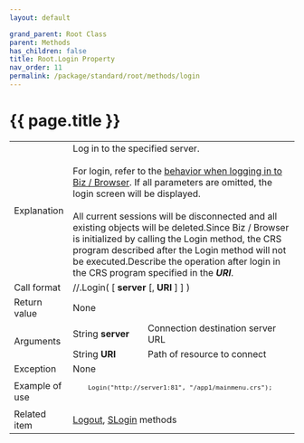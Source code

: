 ```yaml
---
layout: default

grand_parent: Root Class
parent: Methods
has_children: false
title: Root.Login Property
nav_order: 11
permalink: /package/standard/root/methods/login
---
```

# {{ page.title }}

<table>
  <tr>
    <td>Explanation</td>
    <td colspan="2">Log in to the specified server.<br><br>	For login, refer to the <a href="/bizBrowserV/4/4-4/">behavior when logging in to Biz / Browser</a>. If all parameters are omitted, the login screen will be displayed.<br><br>All current sessions will be disconnected and all existing objects will be deleted.Since Biz / Browser is initialized by calling the Login method, the CRS program described after the Login method will not be executed.Describe the operation after login in the CRS program specified in the <b><i>URI</i></b>.
 </td>
  </tr>
  <tr>
    <td>Call format</td>
    <td colspan="2">//.Login( [ <b>server</b> [, <b>URI</b> ] ] )</td>
  </tr>
  <tr>
    <td>Return value</td>
    <td colspan="2">None</td>
  </tr>  
  <tr>
    <td rowspan="2">Arguments</td>
    <td>String <b>server</b></td>
    <td>Connection destination server URL</td>
  </tr>
  <tr>
    <td>String <b>URI</b></td>
    <td>Path of resource to connect</td>
  </tr>
  <tr>
    <td>Exception</td>
    <td colspan="2">None</td>
  </tr>
  <tr>
    <td>Example of use</td>
    <td colspan="2">
    <code><pre>
    Login("http://server1:81", "/app1/mainmenu.crs");
    </pre></code></td>
  </tr>
  <tr>
    <td>Related item</td>
    <td colspan="2"><a href="/package/standard/root/methods/logout">Logout</a>, <a href="/package/standard/root/methods/slogin">SLogin</a> methods</td>
  </tr>
</table>



